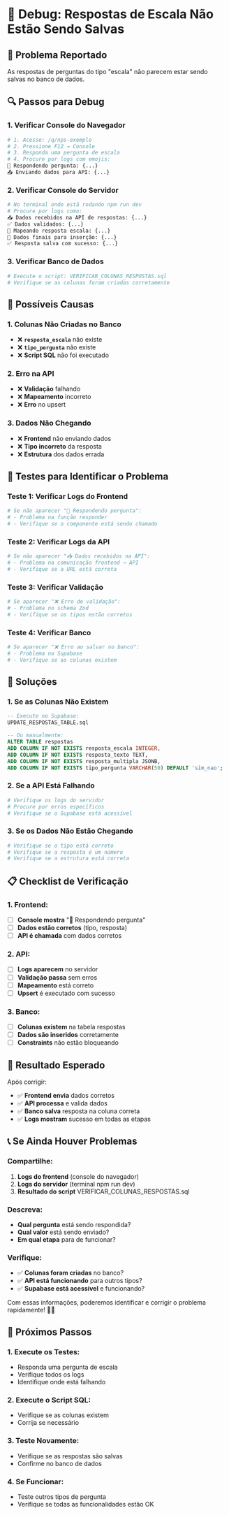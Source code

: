 # 🚨 **Debug: Respostas de Escala Não Estão Sendo Salvas**

## 🚨 **Problema Reportado**

As respostas de perguntas do tipo "escala" não parecem estar sendo salvas no banco de dados.

## 🔍 **Passos para Debug**

### **1. Verificar Console do Navegador**
```bash
# 1. Acesse: /q/nps-exemplo
# 2. Pressione F12 → Console
# 3. Responda uma pergunta de escala
# 4. Procure por logs com emojis:
🎯 Respondendo pergunta: {...}
📤 Enviando dados para API: {...}
```

### **2. Verificar Console do Servidor**
```bash
# No terminal onde está rodando npm run dev
# Procure por logs como:
📥 Dados recebidos na API de respostas: {...}
✅ Dados validados: {...}
📝 Mapeando resposta escala: {...}
🚀 Dados finais para inserção: {...}
✅ Resposta salva com sucesso: {...}
```

### **3. Verificar Banco de Dados**
```bash
# Execute o script: VERIFICAR_COLUNAS_RESPOSTAS.sql
# Verifique se as colunas foram criadas corretamente
```

## 🔧 **Possíveis Causas**

### **1. Colunas Não Criadas no Banco**
- ❌ **`resposta_escala`** não existe
- ❌ **`tipo_pergunta`** não existe
- ❌ **Script SQL** não foi executado

### **2. Erro na API**
- ❌ **Validação** falhando
- ❌ **Mapeamento** incorreto
- ❌ **Erro** no upsert

### **3. Dados Não Chegando**
- ❌ **Frontend** não enviando dados
- ❌ **Tipo incorreto** da resposta
- ❌ **Estrutura** dos dados errada

## 🧪 **Testes para Identificar o Problema**

### **Teste 1: Verificar Logs do Frontend**
```bash
# Se não aparecer "🎯 Respondendo pergunta":
# - Problema na função responder
# - Verifique se o componente está sendo chamado
```

### **Teste 2: Verificar Logs da API**
```bash
# Se não aparecer "📥 Dados recebidos na API":
# - Problema na comunicação frontend → API
# - Verifique se a URL está correta
```

### **Teste 3: Verificar Validação**
```bash
# Se aparecer "❌ Erro de validação":
# - Problema no schema Zod
# - Verifique se os tipos estão corretos
```

### **Teste 4: Verificar Banco**
```bash
# Se aparecer "❌ Erro ao salvar no banco":
# - Problema no Supabase
# - Verifique se as colunas existem
```

## 🚀 **Soluções**

### **1. Se as Colunas Não Existem**
```sql
-- Execute no Supabase:
UPDATE_RESPOSTAS_TABLE.sql

-- Ou manualmente:
ALTER TABLE respostas 
ADD COLUMN IF NOT EXISTS resposta_escala INTEGER,
ADD COLUMN IF NOT EXISTS resposta_texto TEXT,
ADD COLUMN IF NOT EXISTS resposta_multipla JSONB,
ADD COLUMN IF NOT EXISTS tipo_pergunta VARCHAR(50) DEFAULT 'sim_nao';
```

### **2. Se a API Está Falhando**
```bash
# Verifique os logs do servidor
# Procure por erros específicos
# Verifique se o Supabase está acessível
```

### **3. Se os Dados Não Estão Chegando**
```bash
# Verifique se o tipo está correto
# Verifique se a resposta é um número
# Verifique se a estrutura está correta
```

## 📋 **Checklist de Verificação**

### **1. Frontend:**
- [ ] **Console mostra** "🎯 Respondendo pergunta"
- [ ] **Dados estão corretos** (tipo, resposta)
- [ ] **API é chamada** com dados corretos

### **2. API:**
- [ ] **Logs aparecem** no servidor
- [ ] **Validação passa** sem erros
- [ ] **Mapeamento** está correto
- [ ] **Upsert** é executado com sucesso

### **3. Banco:**
- [ ] **Colunas existem** na tabela respostas
- [ ] **Dados são inseridos** corretamente
- [ ] **Constraints** não estão bloqueando

## 🎯 **Resultado Esperado**

Após corrigir:
- ✅ **Frontend envia** dados corretos
- ✅ **API processa** e valida dados
- ✅ **Banco salva** resposta na coluna correta
- ✅ **Logs mostram** sucesso em todas as etapas

## 📞 **Se Ainda Houver Problemas**

### **Compartilhe:**
1. **Logs do frontend** (console do navegador)
2. **Logs do servidor** (terminal npm run dev)
3. **Resultado do script** VERIFICAR_COLUNAS_RESPOSTAS.sql

### **Descreva:**
- **Qual pergunta** está sendo respondida?
- **Qual valor** está sendo enviado?
- **Em qual etapa** para de funcionar?

### **Verifique:**
- ✅ **Colunas foram criadas** no banco?
- ✅ **API está funcionando** para outros tipos?
- ✅ **Supabase está acessível** e funcionando?

Com essas informações, poderemos identificar e corrigir o problema rapidamente! 🚀✨

## 🔮 **Próximos Passos**

### **1. Execute os Testes:**
- Responda uma pergunta de escala
- Verifique todos os logs
- Identifique onde está falhando

### **2. Execute o Script SQL:**
- Verifique se as colunas existem
- Corrija se necessário

### **3. Teste Novamente:**
- Verifique se as respostas são salvas
- Confirme no banco de dados

### **4. Se Funcionar:**
- Teste outros tipos de pergunta
- Verifique se todas as funcionalidades estão OK
